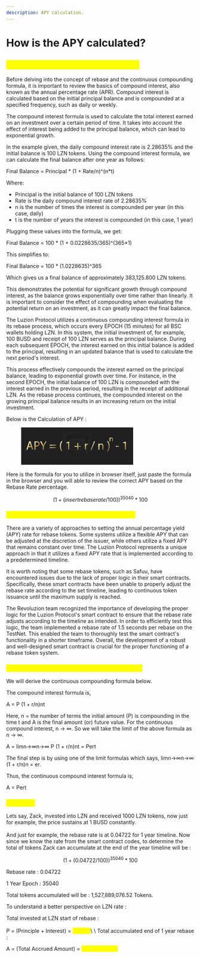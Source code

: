 ```yaml
---
description: APY calculation.
---
```


# How is the APY calculated?

## <mark style="color:yellow;">Continuous Compounding Formula</mark>

Before delving into the concept of rebase and the continuous compounding formula, it is important to review the basics of compound interest, also known as the annual percentage rate (APR). Compound interest is calculated based on the initial principal balance and is compounded at a specified frequency, such as daily or weekly.

The compound interest formula is used to calculate the total interest earned on an investment over a certain period of time. It takes into account the effect of interest being added to the principal balance, which can lead to exponential growth.

In the example given, the daily compound interest rate is 2.28635% and the initial balance is 100 LZN tokens. Using the compound interest formula, we can calculate the final balance after one year as follows:

Final Balance = Principal \* (1 + Rate/n)^(n\*t)

Where:

* Principal is the initial balance of 100 LZN tokens
* Rate is the daily compound interest rate of 2.28635%
* n is the number of times the interest is compounded per year (in this case, daily)
* t is the number of years the interest is compounded (in this case, 1 year)

Plugging these values into the formula, we get:

Final Balance = 100 \* (1 + 0.0228635/365)^(365\*1)

This simplifies to:

Final Balance = 100 \* (1.0228635)^365

Which gives us a final balance of approximately 383,125.800 LZN tokens.

This demonstrates the potential for significant growth through compound interest, as the balance grows exponentially over time rather than linearly. It is important to consider the effect of compounding when evaluating the potential return on an investment, as it can greatly impact the final balance.

The Luzion Protocol utilizes a continuous compounding interest formula in its rebase process, which occurs every EPOCH (15 minutes) for all BSC wallets holding LZN. In this system, the initial investment of, for example, 100 BUSD and receipt of 100 LZN serves as the principal balance. During each subsequent EPOCH, the interest earned on this initial balance is added to the principal, resulting in an updated balance that is used to calculate the next period's interest.

This process effectively compounds the interest earned on the principal balance, leading to exponential growth over time. For instance, in the second EPOCH, the initial balance of 100 LZN is compounded with the interest earned in the previous period, resulting in the receipt of additional LZN. As the rebase process continues, the compounded interest on the growing principal balance results in an increasing return on the initial investment.

Below is the Calculation of APY :

<figure><img src="../.gitbook/assets/image (11).png" alt=""><figcaption></figcaption></figure>

Here is the formula for you to utilize in browser itself, just paste the formula in the browser and you will able to review the correct APY based on the Rebase Rate percentage.

$$
(1 + (insert rebaserate/100))^35040*100
$$

### <mark style="color:yellow;">Variable Rebase Rate vs. Fixed Rebase Rate</mark>

There are a variety of approaches to setting the annual percentage yield (APY) rate for rebase tokens. Some systems utilize a flexible APY that can be adjusted at the discretion of the issuer, while others utilize a fixed APY that remains constant over time. The Luzion Protocol represents a unique approach in that it utilizes a fixed APY rate that is implemented according to a predetermined timeline.

It is worth noting that some rebase tokens, such as Safuu, have encountered issues due to the lack of proper logic in their smart contracts. Specifically, these smart contracts have been unable to properly adjust the rebase rate according to the set timeline, leading to continuous token issuance until the maximum supply is reached.

The Revoluzion team recognized the importance of developing the proper logic for the Luzion Protocol's smart contract to ensure that the rebase rate adjusts according to the timeline as intended. In order to efficiently test this logic, the team implemented a rebase rate of 1.5 seconds per rebase on the TestNet. This enabled the team to thoroughly test the smart contract's functionality in a shorter timeframe. Overall, the development of a robust and well-designed smart contract is crucial for the proper functioning of a rebase token system.

### <mark style="color:yellow;">Continuous Compounding Formula Derivation</mark>

We will derive the continuous compounding formula below.&#x20;

The compound interest formula is,

A = P (1 + r/n)nt

Here, n = the number of terms the initial amount (P) is compounding in the time t and A is the final amount (or) future value. For the continuous compound interest, n → ∞. So we will take the limit of the above formula as n → ∞.

A = limn→∞n→∞ P (1 + r/n)nt = Pert&#x20;

The final step is by using one of the limit formulas which says, limn→∞n→∞ (1 + r/n)n = er.

Thus, the continuous compound interest formula is,

A = Pert&#x20;

### <mark style="color:yellow;">Examples</mark>

Lets say, Zack, invested into LZN and received 1000 LZN tokens, now just for example, the price sustains at 1 BUSD constantly.\
\
And just for example, the rebase rate is at 0.04722 for 1 year timeline. Now since we know the rate from the smart contract codes, to determine the total of tokens Zack can accumulate at the end of the year timeline will be :

$$
(1 + (0.04722/100))^35040*100
$$

Rebase rate : 0.04722

1 Year Epoch : 35040

Total tokens accumulated will be : 1,527,889,076.52 Tokens.

To understand a better perspective on LZN rate :

Total invested at LZN start of rebase :\
\
P = (Principle + Interest) = <mark style="color:yellow;">**$1,000**</mark>\ <mark style="color:green;"></mark>\ <mark style="color:green;"></mark>Total accumulated end of 1 year rebase :

A = (Total Accrued Amount) = <mark style="color:yellow;">**$3,831,258.01**</mark>
